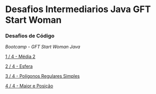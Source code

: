 # Desafios Intermediarios Java GFT Start Woman

### Desafios de Código
_Bootcamp - GFT Start Woman Java_

[1 / 4 - Média 2](https://github.com/Brunarquino/desafios-intermediarios-java-gft-start-woman/blob/master/src/Media2/Main.java)

[2 / 4 - Esfera](https://github.com/Brunarquino/desafios-intermediarios-java-gft-start-woman/blob/master/src/Esfera/Main.java)

[3 / 4 - Polígonos Regulares Simples](https://github.com/Brunarquino/desafios-intermediarios-java-gft-start-woman/blob/master/src/poligonosRegularesSimples/Main.java)

[4 / 4 - Maior e Posição](https://github.com/Brunarquino/desafios-intermediarios-java-gft-start-woman/blob/master/src/MaiorEPosicao/Main.java)
